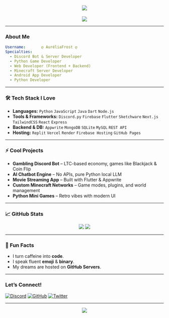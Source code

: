<h1 align="center">
  <img src="https://readme-typing-svg.demolab.com/?lines=Hey,+I’m+AuréliaFrost!;Discord+Bot+Developer;Web+Wizard+&+Full-Stack+Dev;Python+Game+Master;Minecraft+Server+Architect;Android+App+Ninja&center=true&size=30&duration=4000" />
</h1>

<p align="center">
  <img src="https://capsule-render.vercel.app/api?type=waving&color=gradient&height=200&section=header&text=Welcome%20to%20My%20Digital%20Kingdom!&fontSize=35&fontAlign=50&fontColor=fff"/>
</p>

---

### **About Me**

```yaml
Username:       ღ AuréliaFrost ღ
Specialties:    
  - Discord Bot & Server Developer
  - Python Game Developer
  - Web Developer (Frontend + Backend)
  - Minecraft Server Developer
  - Android App Developer
  - Python Developer
```

---

### **🛠️ Tech Stack I Love**

- **Languages:** `Python` `JavaScript` `Java` `Dart` `Node.js`
- **Tools & Frameworks:** `Discord.py` `Firebase` `Flutter` `Sketchware` `Next.js` `TailwindCSS` `React` `Express`
- **Backend & DB:** `Appwrite` `MongoDB` `SQLite` `MySQL` `REST API`
- **Hosting:** `Replit` `Vercel` `Render` `Firebase Hosting` `GitHub Pages`

---

### **⚡ Cool Projects**

- **Gambling Discord Bot** – LTC-based economy, games like Blackjack & Coin Flip
- **AI Chatbot Engine** – No APIs, pure Python local LLM
- **Movie Streaming App** – Built with Flutter & Appwrite
- **Custom Minecraft Networks** – Game modes, plugins, and world management
- **Python Mini Games** – Retro vibes with modern UI

---

### **📈 GitHub Stats**

<p align="center">
  <img src="https://github-readme-stats.vercel.app/api?username=AureliaFrost&show_icons=true&theme=radical" />
  <img src="https://streak-stats.demolab.com/?user=AureliaFrost&theme=tokyonight" />
</p>

---

### **🧩 Fun Facts**

- I turn caffeine into **code**.
- I speak fluent **emoji** & **binary**.
- My dreams are hosted on **GitHub Servers**.

---

### **Let’s Connect!**

[![Discord](https://img.shields.io/badge/Discord-5865F2?style=for-the-badge&logo=discord&logoColor=white)](https://discord.com/users/YOUR_ID)
[![GitHub](https://img.shields.io/badge/GitHub-100000?style=for-the-badge&logo=github&logoColor=white)](https://github.com/YOUR_USERNAME)
[![Twitter](https://img.shields.io/badge/Twitter-1DA1F2?style=for-the-badge&logo=twitter&logoColor=white)](https://twitter.com/YOUR_HANDLE)

---

<p align="center">
  <img src="https://capsule-render.vercel.app/api?type=waving&color=gradient&height=120&section=footer"/>
</p>

